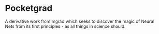 # Pocketgrad
A derivative work from mgrad which seeks to discover the magic of Neural Nets from its first principles - as all things in science should.
